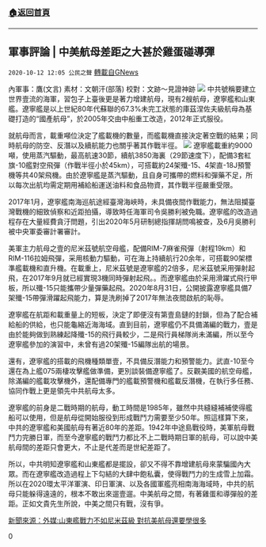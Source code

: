 ###  [:house:返回首頁](https://github.com/ourhimalayas/txt)
---

## 軍事評論 | 中美航母差距之大甚於雞蛋碰導彈
`2020-10-12 12:05 公民之聲` [轉載自GNews](https://gnews.org/zh-hant/420144/)

內軍事：鷹(文言) 素材：文朝汗(部落) 校對：文跡～見證神跡
![]()![](https://s3.amazonaws.com/gnews-media-offload/wp-content/uploads/2020/10/12105823/screenshot_2020-10-12-13-19-20-896_discord.jpg)
中共號稱要建立世界壹流的海軍，習包子上臺後更是著力增建航母，現有2艘航母，遼寧艦和山東艦。遼寧艦是以上世紀80年代蘇聯的67.3%未完工狀態的庫茲涅佐夫級航母為基礎打造的“國產航母”，於2005年交由中船重工改造，2012年正式服役。

就航母而言，載重噸位決定了艦載機的數量，而艦載機直接決定著空戰的結果；同時航母的防空、反潛以及續航能力也關乎著其作戰半徑。
![]()![](https://s3.amazonaws.com/gnews-media-offload/wp-content/uploads/2020/10/12105841/screenshot_2020-10-12-13-19-11-935_discord.jpg)
遼寧艦載重約9000噸，使用蒸汽驅動，最高航速30節，續航3850海裏（29節速度下），配備3套紅旗-10艦對空飛彈（作戰半徑小於45km），可搭載約24架殲-15、4架直-18J預警機等共40架飛機。由於遼寧艦是蒸汽驅動，且自身可攜帶的燃料和彈藥不足，所以每次出航均需定期用補給船運送油料和食品物資，其作戰半徑嚴重受限。

2017年1月，遼寧艦南海巡航途經臺灣海峽時，未具備夜間作戰能力，無法阻攔臺灣戰機的細致偵察和近距拍攝，導致時任海軍司令吳勝利被免職。遼寧艦的改造過程存在大量經費貪汙問題，引出2020年5月研制總指揮胡問鳴被查，及6月吳勝利被中央軍委審計署審計。

美軍主力航母之壹的尼米茲號航空母艦，配備RIM-7麻雀飛彈（射程19km）和RIM-116拉姆飛彈，采用核動力驅動，可在海上持續航行20余年，可搭載90架標準艦載機和直升機。在載重上，尼米茲號是遼寧艦的2倍多，尼米茲號采用彈射起飛，在2017年9月就已經實現3機同時彈射起飛。。而遼寧艦由於采用滑躍式飛行甲板，所以殲-15只能攜帶少量彈藥起飛。2020年8月31日，公開披露遼寧艦具備7架殲-15帶彈滑躍起飛能力，算是洗刷掉了2017年無法夜間啟航的恥辱。

遼寧艦在航距和載重量上的短板，決定了即便沒有第壹島鏈的封鎖，但為了配合補給船的供給，也只能龜縮近海海域。直到目前，遼寧艦仍不具備滿編的戰力，壹是由於能夠做到熟練起降殲-15的飛行員較少，二是飛行員梯隊尚未滿編，所以至今遼寧艦參加的演習中，未曾有過20架殲-15編隊出航的場景。

還有，遼寧艦的搭載的飛機種類單壹，不具備反潛能力和預警能力。武直-10至今還在為上艦075兩棲攻擊艦做準備，更別談裝備遼寧艦了。反觀美國的航空母艦，除滿編的艦載攻擊機外，還配備專門的艦載預警機和艦載反潛機，在執行多任務、協同作戰上更是領先中共航母太多。

遼寧艦的前身是二戰時期的航母，動工時間是1985年，雖然中共縫縫補補使得艦船可以使用，但是航母從開始服役到形成戰鬥力需要至少50年。照這樣算下來，中共的遼寧艦和美國航母有著近80年的差距。1942年中途島戰役時，美軍航母戰鬥力完勝日軍，而至今遼寧艦的戰鬥力都比不上二戰時期日軍的航母，可以說中美航母間的差距只會更大，不止是代差而是世紀差距了。

所以，中共明知遼寧艦和山東艦都是擺設，卻又不得不靠增建航母來蒙騙國內大眾。而在遼寧艦改造過程上下勾結的大肆中飽私囊，使得戰鬥力的生成雪上加霜。所以在2020環太平洋軍演、印日軍演、以及各國軍艦亮相南海海域時，中共的航母只能躲得遠遠的，根本不敢出來遛壹遛。中美航母之間，有著雞蛋和導彈般的差距。正如文貴先生所說，中美之間只有戰，沒有爭。

[新聞來源：外媒:山東艦戰力不如尼米茲級 對抗美航母還要學很多](https://mil.news.sina.com.cn/china/2020-10-12/doc-iivhuipp9151209.shtml)

0
